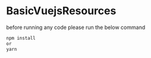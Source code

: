 # BasicVuejsResources

before running any code please run the below command 

```sh
npm install 
or 
yarn
```